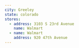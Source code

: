 ```yaml
---
city: Greeley
state: colorado
stores:
  - address: 3103 S 23rd Avenue
    name: Walmart
  - name: Walmart
    address: 920 47th Avenue
---
```

